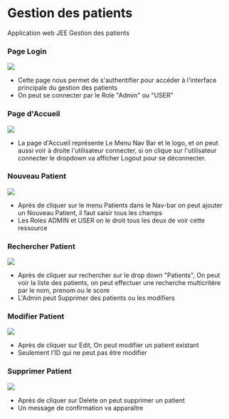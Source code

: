 # Gestion des patients
Application web JEE Gestion des patients

### Page Login
<img src="D:\patient-mvc\src\pics\Capture1.jpg" width=""/>

* Cette page nous permet de s'authentifier pour accéder à l'interface principale du gestion des patients
* On peut se connecter par le Role "Admin" ou "USER"

### Page d'Accueil 
<img src="D:\patient-mvc\src\pics\Capture2.PNG" width=""/>


* La page d'Accueil représente Le Menu Nav Bar et le logo, et on peut aussi voir à droite l'utilisateur connecter, si on clique sur l'utilisateur connecter le dropdown va afficher Logout pour se déconnecter.

### Nouveau Patient
<img src="D:\patient-mvc\src\pics\NvPat.PNG" width=""/>

* Après de cliquer sur le menu Patients dans le Nav-bar on peut ajouter un Nouveau Patient, il faut saisir tous les champs
* Les Roles ADMIN et USER on le droit tous les deux de voir cette ressource

### Rechercher Patient
<img src="D:\patient-mvc\src\pics\Rechercher.PNG" width=""/>

* Après de cliquer sur rechercher sur le drop down "Patients", On peut voir la liste des patients, on peut effectuer une recherche multicritère par le nom, prenom ou le score
* L'Admin peut Supprimer des patients ou les modifiers

### Modifier Patient
<img src="D:\patient-mvc\src\pics\ModifierPat.PNG" width=""/>

* Après de cliquer sur Edit, On peut modifier un patient existant
* Seulement l'ID qui ne peut pas être modifier

### Supprimer Patient
<img src="D:\patient-mvc\src\pics\DeletePat.PNG" width=""/>

* Après de cliquer sur Delete on peut supprimer un patient
* Un message de confirmation va apparaître


